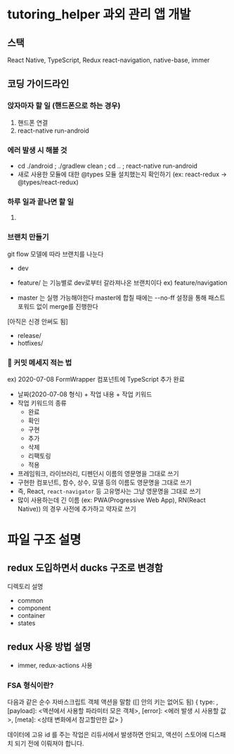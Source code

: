# tutoring_helper 과외 관리 앱 개발

## 스택
React Native, TypeScript, Redux
react-navigation, native-base, immer

## 코딩 가이드라인

### 앉자마자 할 일 (핸드폰으로 하는 경우)
1. 핸드폰 연결
2. react-native run-android

### 에러 발생 시 해볼 것
- cd ./android ; ./gradlew clean ; cd .. ; react-native run-android
- 새로 사용한 모듈에 대한 @types 모듈 설치했는지 확인하기 (ex: react-redux -> @types/react-redux)

### 하루 일과 끝나면 할 일
1. 

### 브랜치 만들기
git flow 모델에 따라 브랜치를 나눈다

- dev
- feature/ 는 기능별로 dev로부터 갈라져나온 브랜치이다
ex) feature/navigation

- master 는 실행 가능해야한다
master에 합칠 때에는 --no-ff 설정을 통해 패스트 포워드 없이 merge를 진행한다

[아직은 신경 안써도 됨]
- release/
- hotfixes/


### 📢 커밋 메세지 적는 법
ex) 2020-07-08 FormWrapper 컴포넌트에 TypeScript 추가 완료

- 날짜(2020-07-08 형식) + 작업 내용 + 작업 키워드
- 작업 키워드의 종류
  - 완료
  - 확인
  - 구현
  - 추가
  - 삭제
  - 리팩토링
  - 적용
- 프레임워크, 라이브러리, 디펜던시 이름의 영문명을 그대로 쓰기
- 구현한 컴포넌트, 함수, 상수, 모델 등의 이름도 영문명을 그대로 쓰기
- 즉, React, `react-navigator` 등 고유명사는 그냥 영문명을 그대로 쓰기
- 많이 사용하는데 긴 이름 (ex: PWA(Progressive Web App), RN(React Native)) 의 경우 사전에 추가하고 약자로 쓰기

# 파일 구조 설명

## redux 도입하면서 ducks 구조로 변경함

디렉토리 설명
- common
- component
- container
- states

## redux 사용 방법 설명
- immer, redux-actions 사용

### FSA 형식이란?
다음과 같은 순수 자바스크립트 객체 액션을 말함 ([] 안의 키는 없어도 됨)
{
  type: <actionType>,
  [payload]: <액션에서 사용할 파라미터 모은 객체>,
  [error]: <에러 발생 시 사용할 값>,
  [meta]: <상태 변화에서 참고할만한 값>
}

데이터에 고유 id 를 주는 작업은 리듀서에서 발생하면 안되고, 액션이 스토어에 디스패치 되기 전에 이뤄져야 합니다.